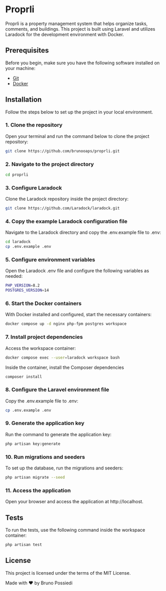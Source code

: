 # Proprli

Proprli is a property management system that helps organize tasks, comments, and buildings. This project is built using Laravel and utilizes Laradock for the development environment with Docker.

## Prerequisites

Before you begin, make sure you have the following software installed on your machine:

- [Git](https://git-scm.com/)
- [Docker](https://www.docker.com/)

## Installation

Follow the steps below to set up the project in your local environment.

### 1. Clone the repository

Open your terminal and run the command below to clone the project repository:

```bash
git clone https://github.com/brunooaps/proprli.git
```

### 2. Navigate to the project directory
```bash
cd proprli
```

### 3. Configure Laradock
Clone the Laradock repository inside the project directory:
```bash
git clone https://github.com/Laradock/laradock.git
```

### 4. Copy the example Laradock configuration file
Navigate to the Laradock directory and copy the .env.example file to .env:
```bash
cd laradock
cp .env.example .env
```

### 5. Configure environment variables
Open the Laradock .env file and configure the following variables as needed:
```bash
PHP_VERSION=8.2
POSTGRES_VERSION=14
```

### 6. Start the Docker containers
With Docker installed and configured, start the necessary containers:
```bash
docker compose up -d nginx php-fpm postgres workspace
```

### 7. Install project dependencies
Access the workspace container:
```bash
docker compose exec --user=laradock workspace bash
```

Inside the container, install the Composer dependencies
```bash
composer install
```

### 8. Configure the Laravel environment file
Copy the .env.example file to .env:
```bash
cp .env.example .env
```

### 9. Generate the application key
Run the command to generate the application key:
```bash
php artisan key:generate
```

### 10. Run migrations and seeders
To set up the database, run the migrations and seeders:
```bash
php artisan migrate --seed
```

### 11. Access the application
Open your browser and access the application at http://localhost.

## Tests
To run the tests, use the following command inside the workspace container:
```bash
php artisan test
```

## License
This project is licensed under the terms of the MIT License.

Made with :heart: by Bruno Possiedi